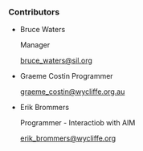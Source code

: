 ### Contributors ###

* Bruce Waters

    Manager
    
    bruce_waters@sil.org

* Graeme Costin
    Programmer

    graeme_costin@wycliffe.org.au   

* Erik Brommers

    Programmer - Interactiob with AIM

    erik_brommers@wycliffe.org
